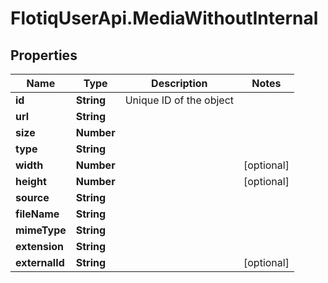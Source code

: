 # FlotiqUserApi.MediaWithoutInternal

## Properties

Name | Type | Description | Notes
------------ | ------------- | ------------- | -------------
**id** | **String** | Unique ID of the object | 
**url** | **String** |  | 
**size** | **Number** |  | 
**type** | **String** |  | 
**width** | **Number** |  | [optional] 
**height** | **Number** |  | [optional] 
**source** | **String** |  | 
**fileName** | **String** |  | 
**mimeType** | **String** |  | 
**extension** | **String** |  | 
**externalId** | **String** |  | [optional] 


